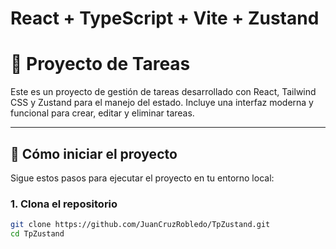 # React + TypeScript + Vite + Zustand

# 📝 Proyecto de Tareas

Este es un proyecto de gestión de tareas desarrollado con React, Tailwind CSS y Zustand para el manejo del estado. Incluye una interfaz moderna y funcional para crear, editar y eliminar tareas.

---

## 🚀 Cómo iniciar el proyecto

Sigue estos pasos para ejecutar el proyecto en tu entorno local:

### 1. Clona el repositorio

```bash
git clone https://github.com/JuanCruzRobledo/TpZustand.git
cd TpZustand
```

